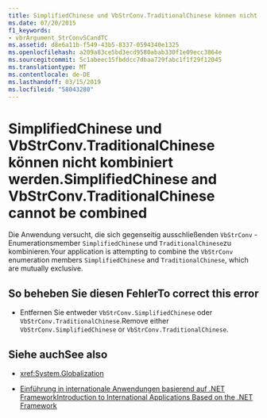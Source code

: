 ```yaml
---
title: SimplifiedChinese und VbStrConv.TraditionalChinese können nicht kombiniert werden.
ms.date: 07/20/2015
f1_keywords:
- vbrArgument_StrConvSCandTC
ms.assetid: d8e6a11b-f549-43b5-8337-0594340e1325
ms.openlocfilehash: a209a83ce5bd3ecd9580abab330f1e09ecc3864e
ms.sourcegitcommit: 5c1abeec15fbddcc7dbaa729fabc1f1f29f12045
ms.translationtype: MT
ms.contentlocale: de-DE
ms.lasthandoff: 03/15/2019
ms.locfileid: "58043280"
---
```

# <a name="simplifiedchinese-and-vbstrconvtraditionalchinese-cannot-be-combined"></a><span data-ttu-id="65a11-102">SimplifiedChinese und VbStrConv.TraditionalChinese können nicht kombiniert werden.</span><span class="sxs-lookup"><span data-stu-id="65a11-102">SimplifiedChinese and VbStrConv.TraditionalChinese cannot be combined</span></span>
<span data-ttu-id="65a11-103">Die Anwendung versucht, die sich gegenseitig ausschließenden `VbStrConv` -Enumerationsmember `SimplifiedChinese` und `TraditionalChinese`zu kombinieren.</span><span class="sxs-lookup"><span data-stu-id="65a11-103">Your application is attempting to combine the `VbStrConv` enumeration members `SimplifiedChinese` and `TraditionalChinese`, which are mutually exclusive.</span></span>  
  
## <a name="to-correct-this-error"></a><span data-ttu-id="65a11-104">So beheben Sie diesen Fehler</span><span class="sxs-lookup"><span data-stu-id="65a11-104">To correct this error</span></span>  
  
-   <span data-ttu-id="65a11-105">Entfernen Sie entweder `VbStrConv.SimplifiedChinese` oder `VbStrConv.TraditionalChinese`.</span><span class="sxs-lookup"><span data-stu-id="65a11-105">Remove either `VbStrConv.SimplifiedChinese` or `VbStrConv.TraditionalChinese`.</span></span>  
  
## <a name="see-also"></a><span data-ttu-id="65a11-106">Siehe auch</span><span class="sxs-lookup"><span data-stu-id="65a11-106">See also</span></span>

- <xref:System.Globalization>

- [<span data-ttu-id="65a11-107">Einführung in internationale Anwendungen basierend auf .NET Framework</span><span class="sxs-lookup"><span data-stu-id="65a11-107">Introduction to International Applications Based on the .NET Framework</span></span>](/visualstudio/ide/introduction-to-international-applications-based-on-the-dotnet-framework)

